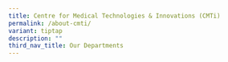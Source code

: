 ```yaml
---
title: Centre for Medical Technologies & Innovations (CMTi)
permalink: /about-cmti/
variant: tiptap
description: ""
third_nav_title: Our Departments
---
```

<p></p>